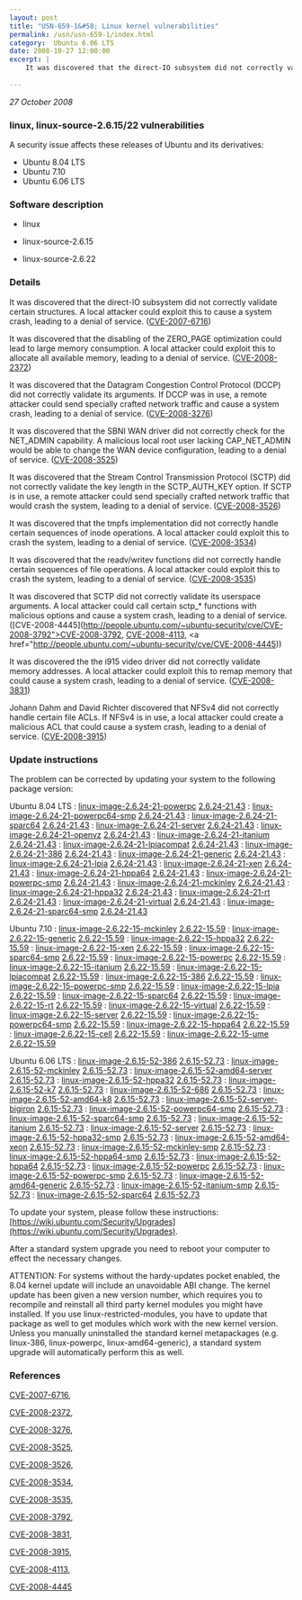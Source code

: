```yaml
---
layout: post
title: "USN-659-1&#58; Linux kernel vulnerabilities"
permalink: /usn/usn-659-1/index.html
category:  Ubuntu 6.06 LTS
date: 2008-10-27 12:00:00
excerpt: |
    It was discovered that the direct-IO subsystem did not correctly validate certain structures. A local attacker could exploit this to cause a system crash, leading to a denial of service. ([CVE-2007-6716](http://people.ubuntu.com/~ubuntu-security/cve/CVE-2007-6716))
    
--- 
```

 
 

*27 October 2008*

### linux, linux-source-2.6.15/22 vulnerabilities

A security issue affects these releases of Ubuntu and its derivatives:

* Ubuntu 8.04 LTS
* Ubuntu 7.10
* Ubuntu 6.06 LTS

### Software description

* linux 

* linux-source-2.6.15 

* linux-source-2.6.22 

### Details

It was discovered that the direct-IO subsystem did not correctly validate certain structures. A local attacker could exploit this to cause a system crash, leading to a denial of service. ([CVE-2007-6716](http://people.ubuntu.com/~ubuntu-security/cve/CVE-2007-6716))

It was discovered that the disabling of the ZERO_PAGE optimization could lead to large memory consumption. A local attacker could exploit this to allocate all available memory, leading to a denial of service. ([CVE-2008-2372](http://people.ubuntu.com/~ubuntu-security/cve/CVE-2008-2372))

It was discovered that the Datagram Congestion Control Protocol (DCCP) did not correctly validate its arguments. If DCCP was in use, a remote attacker could send specially crafted network traffic and cause a system crash, leading to a denial of service. ([CVE-2008-3276](http://people.ubuntu.com/~ubuntu-security/cve/CVE-2008-3276))

It was discovered that the SBNI WAN driver did not correctly check for the NET_ADMIN capability. A malicious local root user lacking CAP_NET_ADMIN would be able to change the WAN device configuration, leading to a denial of service. ([CVE-2008-3525](http://people.ubuntu.com/~ubuntu-security/cve/CVE-2008-3525))

It was discovered that the Stream Control Transmission Protocol (SCTP) did not correctly validate the key length in the SCTP_AUTH_KEY option. If SCTP is in use, a remote attacker could send specially crafted network traffic that would crash the system, leading to a denial of service. ([CVE-2008-3526](http://people.ubuntu.com/~ubuntu-security/cve/CVE-2008-3526))

It was discovered that the tmpfs implementation did not correctly handle certain sequences of inode operations. A local attacker could exploit this to crash the system, leading to a denial of service. ([CVE-2008-3534](http://people.ubuntu.com/~ubuntu-security/cve/CVE-2008-3534))

It was discovered that the readv/writev functions did not correctly handle certain sequences of file operations. A local attacker could exploit this to crash the system, leading to a denial of service. ([CVE-2008-3535](http://people.ubuntu.com/~ubuntu-security/cve/CVE-2008-3535))

It was discovered that SCTP did not correctly validate its userspace arguments. A local attacker could call certain sctp_* functions with malicious options and cause a system crash, leading to a denial of service. ([CVE-2008-4445](http://people.ubuntu.com/~ubuntu-security/cve/CVE-2008-3792">CVE-2008-3792</a>, <a href="http://people.ubuntu.com/~ubuntu-security/cve/CVE-2008-4113">CVE-2008-4113</a>, <a href="http://people.ubuntu.com/~ubuntu-security/cve/CVE-2008-4445))

It was discovered the the i915 video driver did not correctly validate memory addresses. A local attacker could exploit this to remap memory that could cause a system crash, leading to a denial of service. ([CVE-2008-3831](http://people.ubuntu.com/~ubuntu-security/cve/CVE-2008-3831))

Johann Dahm and David Richter discovered that NFSv4 did not correctly handle certain file ACLs. If NFSv4 is in use, a local attacker could create a malicious ACL that could cause a system crash, leading to a denial of service. ([CVE-2008-3915](http://people.ubuntu.com/~ubuntu-security/cve/CVE-2008-3915)) 

### Update instructions

The problem can be corrected by updating your system to the following package version:

Ubuntu 8.04 LTS
 : [linux-image-2.6.24-21-powerpc](https://launchpad.net/ubuntu/+source/linux) <span> [2.6.24-21.43](https://launchpad.net/ubuntu/+source/linux/2.6.24-21.43) </span> 
 : [linux-image-2.6.24-21-powerpc64-smp](https://launchpad.net/ubuntu/+source/linux) <span> [2.6.24-21.43](https://launchpad.net/ubuntu/+source/linux/2.6.24-21.43) </span> 
 : [linux-image-2.6.24-21-sparc64](https://launchpad.net/ubuntu/+source/linux) <span> [2.6.24-21.43](https://launchpad.net/ubuntu/+source/linux/2.6.24-21.43) </span> 
 : [linux-image-2.6.24-21-server](https://launchpad.net/ubuntu/+source/linux) <span> [2.6.24-21.43](https://launchpad.net/ubuntu/+source/linux/2.6.24-21.43) </span> 
 : [linux-image-2.6.24-21-openvz](https://launchpad.net/ubuntu/+source/linux) <span> [2.6.24-21.43](https://launchpad.net/ubuntu/+source/linux/2.6.24-21.43) </span> 
 : [linux-image-2.6.24-21-itanium](https://launchpad.net/ubuntu/+source/linux) <span> [2.6.24-21.43](https://launchpad.net/ubuntu/+source/linux/2.6.24-21.43) </span> 
 : [linux-image-2.6.24-21-lpiacompat](https://launchpad.net/ubuntu/+source/linux) <span> [2.6.24-21.43](https://launchpad.net/ubuntu/+source/linux/2.6.24-21.43) </span> 
 : [linux-image-2.6.24-21-386](https://launchpad.net/ubuntu/+source/linux) <span> [2.6.24-21.43](https://launchpad.net/ubuntu/+source/linux/2.6.24-21.43) </span> 
 : [linux-image-2.6.24-21-generic](https://launchpad.net/ubuntu/+source/linux) <span> [2.6.24-21.43](https://launchpad.net/ubuntu/+source/linux/2.6.24-21.43) </span> 
 : [linux-image-2.6.24-21-lpia](https://launchpad.net/ubuntu/+source/linux) <span> [2.6.24-21.43](https://launchpad.net/ubuntu/+source/linux/2.6.24-21.43) </span> 
 : [linux-image-2.6.24-21-xen](https://launchpad.net/ubuntu/+source/linux) <span> [2.6.24-21.43](https://launchpad.net/ubuntu/+source/linux/2.6.24-21.43) </span> 
 : [linux-image-2.6.24-21-hppa64](https://launchpad.net/ubuntu/+source/linux) <span> [2.6.24-21.43](https://launchpad.net/ubuntu/+source/linux/2.6.24-21.43) </span> 
 : [linux-image-2.6.24-21-powerpc-smp](https://launchpad.net/ubuntu/+source/linux) <span> [2.6.24-21.43](https://launchpad.net/ubuntu/+source/linux/2.6.24-21.43) </span> 
 : [linux-image-2.6.24-21-mckinley](https://launchpad.net/ubuntu/+source/linux) <span> [2.6.24-21.43](https://launchpad.net/ubuntu/+source/linux/2.6.24-21.43) </span> 
 : [linux-image-2.6.24-21-hppa32](https://launchpad.net/ubuntu/+source/linux) <span> [2.6.24-21.43](https://launchpad.net/ubuntu/+source/linux/2.6.24-21.43) </span> 
 : [linux-image-2.6.24-21-rt](https://launchpad.net/ubuntu/+source/linux) <span> [2.6.24-21.43](https://launchpad.net/ubuntu/+source/linux/2.6.24-21.43) </span> 
 : [linux-image-2.6.24-21-virtual](https://launchpad.net/ubuntu/+source/linux) <span> [2.6.24-21.43](https://launchpad.net/ubuntu/+source/linux/2.6.24-21.43) </span> 
 : [linux-image-2.6.24-21-sparc64-smp](https://launchpad.net/ubuntu/+source/linux) <span> [2.6.24-21.43](https://launchpad.net/ubuntu/+source/linux/2.6.24-21.43) </span> 

Ubuntu 7.10
 : [linux-image-2.6.22-15-mckinley](https://launchpad.net/ubuntu/+source/linux-source-2.6.22) <span> [2.6.22-15.59](https://launchpad.net/ubuntu/+source/linux-source-2.6.22/2.6.22-15.59) </span> 
 : [linux-image-2.6.22-15-generic](https://launchpad.net/ubuntu/+source/linux-source-2.6.22) <span> [2.6.22-15.59](https://launchpad.net/ubuntu/+source/linux-source-2.6.22/2.6.22-15.59) </span> 
 : [linux-image-2.6.22-15-hppa32](https://launchpad.net/ubuntu/+source/linux-source-2.6.22) <span> [2.6.22-15.59](https://launchpad.net/ubuntu/+source/linux-source-2.6.22/2.6.22-15.59) </span> 
 : [linux-image-2.6.22-15-xen](https://launchpad.net/ubuntu/+source/linux-source-2.6.22) <span> [2.6.22-15.59](https://launchpad.net/ubuntu/+source/linux-source-2.6.22/2.6.22-15.59) </span> 
 : [linux-image-2.6.22-15-sparc64-smp](https://launchpad.net/ubuntu/+source/linux-source-2.6.22) <span> [2.6.22-15.59](https://launchpad.net/ubuntu/+source/linux-source-2.6.22/2.6.22-15.59) </span> 
 : [linux-image-2.6.22-15-powerpc](https://launchpad.net/ubuntu/+source/linux-source-2.6.22) <span> [2.6.22-15.59](https://launchpad.net/ubuntu/+source/linux-source-2.6.22/2.6.22-15.59) </span> 
 : [linux-image-2.6.22-15-itanium](https://launchpad.net/ubuntu/+source/linux-source-2.6.22) <span> [2.6.22-15.59](https://launchpad.net/ubuntu/+source/linux-source-2.6.22/2.6.22-15.59) </span> 
 : [linux-image-2.6.22-15-lpiacompat](https://launchpad.net/ubuntu/+source/linux-source-2.6.22) <span> [2.6.22-15.59](https://launchpad.net/ubuntu/+source/linux-source-2.6.22/2.6.22-15.59) </span> 
 : [linux-image-2.6.22-15-386](https://launchpad.net/ubuntu/+source/linux-source-2.6.22) <span> [2.6.22-15.59](https://launchpad.net/ubuntu/+source/linux-source-2.6.22/2.6.22-15.59) </span> 
 : [linux-image-2.6.22-15-powerpc-smp](https://launchpad.net/ubuntu/+source/linux-source-2.6.22) <span> [2.6.22-15.59](https://launchpad.net/ubuntu/+source/linux-source-2.6.22/2.6.22-15.59) </span> 
 : [linux-image-2.6.22-15-lpia](https://launchpad.net/ubuntu/+source/linux-source-2.6.22) <span> [2.6.22-15.59](https://launchpad.net/ubuntu/+source/linux-source-2.6.22/2.6.22-15.59) </span> 
 : [linux-image-2.6.22-15-sparc64](https://launchpad.net/ubuntu/+source/linux-source-2.6.22) <span> [2.6.22-15.59](https://launchpad.net/ubuntu/+source/linux-source-2.6.22/2.6.22-15.59) </span> 
 : [linux-image-2.6.22-15-rt](https://launchpad.net/ubuntu/+source/linux-source-2.6.22) <span> [2.6.22-15.59](https://launchpad.net/ubuntu/+source/linux-source-2.6.22/2.6.22-15.59) </span> 
 : [linux-image-2.6.22-15-virtual](https://launchpad.net/ubuntu/+source/linux-source-2.6.22) <span> [2.6.22-15.59](https://launchpad.net/ubuntu/+source/linux-source-2.6.22/2.6.22-15.59) </span> 
 : [linux-image-2.6.22-15-server](https://launchpad.net/ubuntu/+source/linux-source-2.6.22) <span> [2.6.22-15.59](https://launchpad.net/ubuntu/+source/linux-source-2.6.22/2.6.22-15.59) </span> 
 : [linux-image-2.6.22-15-powerpc64-smp](https://launchpad.net/ubuntu/+source/linux-source-2.6.22) <span> [2.6.22-15.59](https://launchpad.net/ubuntu/+source/linux-source-2.6.22/2.6.22-15.59) </span> 
 : [linux-image-2.6.22-15-hppa64](https://launchpad.net/ubuntu/+source/linux-source-2.6.22) <span> [2.6.22-15.59](https://launchpad.net/ubuntu/+source/linux-source-2.6.22/2.6.22-15.59) </span> 
 : [linux-image-2.6.22-15-cell](https://launchpad.net/ubuntu/+source/linux-source-2.6.22) <span> [2.6.22-15.59](https://launchpad.net/ubuntu/+source/linux-source-2.6.22/2.6.22-15.59) </span> 
 : [linux-image-2.6.22-15-ume](https://launchpad.net/ubuntu/+source/linux-source-2.6.22) <span> [2.6.22-15.59](https://launchpad.net/ubuntu/+source/linux-source-2.6.22/2.6.22-15.59) </span> 

Ubuntu 6.06 LTS
 : [linux-image-2.6.15-52-386](https://launchpad.net/ubuntu/+source/linux-source-2.6.15) <span> [2.6.15-52.73](https://launchpad.net/ubuntu/+source/linux-source-2.6.15/2.6.15-52.73) </span> 
 : [linux-image-2.6.15-52-mckinley](https://launchpad.net/ubuntu/+source/linux-source-2.6.15) <span> [2.6.15-52.73](https://launchpad.net/ubuntu/+source/linux-source-2.6.15/2.6.15-52.73) </span> 
 : [linux-image-2.6.15-52-amd64-server](https://launchpad.net/ubuntu/+source/linux-source-2.6.15) <span> [2.6.15-52.73](https://launchpad.net/ubuntu/+source/linux-source-2.6.15/2.6.15-52.73) </span> 
 : [linux-image-2.6.15-52-hppa32](https://launchpad.net/ubuntu/+source/linux-source-2.6.15) <span> [2.6.15-52.73](https://launchpad.net/ubuntu/+source/linux-source-2.6.15/2.6.15-52.73) </span> 
 : [linux-image-2.6.15-52-k7](https://launchpad.net/ubuntu/+source/linux-source-2.6.15) <span> [2.6.15-52.73](https://launchpad.net/ubuntu/+source/linux-source-2.6.15/2.6.15-52.73) </span> 
 : [linux-image-2.6.15-52-686](https://launchpad.net/ubuntu/+source/linux-source-2.6.15) <span> [2.6.15-52.73](https://launchpad.net/ubuntu/+source/linux-source-2.6.15/2.6.15-52.73) </span> 
 : [linux-image-2.6.15-52-amd64-k8](https://launchpad.net/ubuntu/+source/linux-source-2.6.15) <span> [2.6.15-52.73](https://launchpad.net/ubuntu/+source/linux-source-2.6.15/2.6.15-52.73) </span> 
 : [linux-image-2.6.15-52-server-bigiron](https://launchpad.net/ubuntu/+source/linux-source-2.6.15) <span> [2.6.15-52.73](https://launchpad.net/ubuntu/+source/linux-source-2.6.15/2.6.15-52.73) </span> 
 : [linux-image-2.6.15-52-powerpc64-smp](https://launchpad.net/ubuntu/+source/linux-source-2.6.15) <span> [2.6.15-52.73](https://launchpad.net/ubuntu/+source/linux-source-2.6.15/2.6.15-52.73) </span> 
 : [linux-image-2.6.15-52-sparc64-smp](https://launchpad.net/ubuntu/+source/linux-source-2.6.15) <span> [2.6.15-52.73](https://launchpad.net/ubuntu/+source/linux-source-2.6.15/2.6.15-52.73) </span> 
 : [linux-image-2.6.15-52-itanium](https://launchpad.net/ubuntu/+source/linux-source-2.6.15) <span> [2.6.15-52.73](https://launchpad.net/ubuntu/+source/linux-source-2.6.15/2.6.15-52.73) </span> 
 : [linux-image-2.6.15-52-server](https://launchpad.net/ubuntu/+source/linux-source-2.6.15) <span> [2.6.15-52.73](https://launchpad.net/ubuntu/+source/linux-source-2.6.15/2.6.15-52.73) </span> 
 : [linux-image-2.6.15-52-hppa32-smp](https://launchpad.net/ubuntu/+source/linux-source-2.6.15) <span> [2.6.15-52.73](https://launchpad.net/ubuntu/+source/linux-source-2.6.15/2.6.15-52.73) </span> 
 : [linux-image-2.6.15-52-amd64-xeon](https://launchpad.net/ubuntu/+source/linux-source-2.6.15) <span> [2.6.15-52.73](https://launchpad.net/ubuntu/+source/linux-source-2.6.15/2.6.15-52.73) </span> 
 : [linux-image-2.6.15-52-mckinley-smp](https://launchpad.net/ubuntu/+source/linux-source-2.6.15) <span> [2.6.15-52.73](https://launchpad.net/ubuntu/+source/linux-source-2.6.15/2.6.15-52.73) </span> 
 : [linux-image-2.6.15-52-hppa64-smp](https://launchpad.net/ubuntu/+source/linux-source-2.6.15) <span> [2.6.15-52.73](https://launchpad.net/ubuntu/+source/linux-source-2.6.15/2.6.15-52.73) </span> 
 : [linux-image-2.6.15-52-hppa64](https://launchpad.net/ubuntu/+source/linux-source-2.6.15) <span> [2.6.15-52.73](https://launchpad.net/ubuntu/+source/linux-source-2.6.15/2.6.15-52.73) </span> 
 : [linux-image-2.6.15-52-powerpc](https://launchpad.net/ubuntu/+source/linux-source-2.6.15) <span> [2.6.15-52.73](https://launchpad.net/ubuntu/+source/linux-source-2.6.15/2.6.15-52.73) </span> 
 : [linux-image-2.6.15-52-powerpc-smp](https://launchpad.net/ubuntu/+source/linux-source-2.6.15) <span> [2.6.15-52.73](https://launchpad.net/ubuntu/+source/linux-source-2.6.15/2.6.15-52.73) </span> 
 : [linux-image-2.6.15-52-amd64-generic](https://launchpad.net/ubuntu/+source/linux-source-2.6.15) <span> [2.6.15-52.73](https://launchpad.net/ubuntu/+source/linux-source-2.6.15/2.6.15-52.73) </span> 
 : [linux-image-2.6.15-52-itanium-smp](https://launchpad.net/ubuntu/+source/linux-source-2.6.15) <span> [2.6.15-52.73](https://launchpad.net/ubuntu/+source/linux-source-2.6.15/2.6.15-52.73) </span> 
 : [linux-image-2.6.15-52-sparc64](https://launchpad.net/ubuntu/+source/linux-source-2.6.15) <span> [2.6.15-52.73](https://launchpad.net/ubuntu/+source/linux-source-2.6.15/2.6.15-52.73) </span> 

To update your system, please follow these instructions: [https://wiki.ubuntu.com/Security/Upgrades](https://wiki.ubuntu.com/Security/Upgrades).

After a standard system upgrade you need to reboot your computer to effect the necessary changes.

ATTENTION: For systems without the hardy-updates pocket enabled, the 8.04 kernel update will include an unavoidable ABI change. The kernel update has been given a new version number, which requires you to recompile and reinstall all third party kernel modules you might have installed. If you use linux-restricted-modules, you have to update that package as well to get modules which work with the new kernel version. Unless you manually uninstalled the standard kernel metapackages (e.g. linux-386, linux-powerpc, linux-amd64-generic), a standard system upgrade will automatically perform this as well. 

### References

 
 [CVE-2007-6716](http://people.ubuntu.com/~ubuntu-security/cve/CVE-2007-6716), 

 [CVE-2008-2372](http://people.ubuntu.com/~ubuntu-security/cve/CVE-2008-2372), 

 [CVE-2008-3276](http://people.ubuntu.com/~ubuntu-security/cve/CVE-2008-3276), 

 [CVE-2008-3525](http://people.ubuntu.com/~ubuntu-security/cve/CVE-2008-3525), 

 [CVE-2008-3526](http://people.ubuntu.com/~ubuntu-security/cve/CVE-2008-3526), 

 [CVE-2008-3534](http://people.ubuntu.com/~ubuntu-security/cve/CVE-2008-3534), 

 [CVE-2008-3535](http://people.ubuntu.com/~ubuntu-security/cve/CVE-2008-3535), 

 [CVE-2008-3792](http://people.ubuntu.com/~ubuntu-security/cve/CVE-2008-3792), 

 [CVE-2008-3831](http://people.ubuntu.com/~ubuntu-security/cve/CVE-2008-3831), 

 [CVE-2008-3915](http://people.ubuntu.com/~ubuntu-security/cve/CVE-2008-3915), 

 [CVE-2008-4113](http://people.ubuntu.com/~ubuntu-security/cve/CVE-2008-4113), 

 [CVE-2008-4445](http://people.ubuntu.com/~ubuntu-security/cve/CVE-2008-4445)
 

